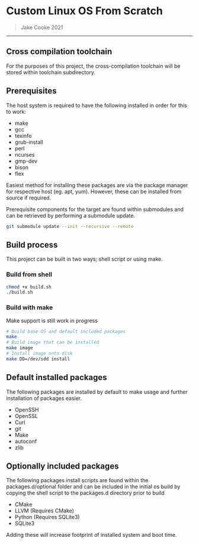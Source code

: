 # Custom Linux OS From Scratch

> Jake Cooke 2021
-----------------------------------------

## Cross compilation toolchain

For the purposes of this project, the cross-compilation toolchain will be stored within toolchain subdirectory.

## Prerequisites
The host system is required to have the following installed in order for this to work:
- make
- gcc
- texinfo
- grub-install
- perl
- ncurses
- gmp-dev
- bison
- flex

Easiest method for installing these packages are via the package manager for respective host (eg. apt, yum). However, these can be installed from source if required.

Prerequisite components for the target are found within submodules and can be retrieved by performing a submodule update.
```bash
git submodule update --init --recursive --remote
```

## Build process

This project can be built in two ways; shell script or using make.

### Build from shell
```bash
chmod +x build.sh 
./build.sh
```

### Build with make
Make support is still work in progress 
```bash
# Build base OS and default included packages
make
# Build image that can be installed
make image
# Install image onto disk
make DD=/dev/sdd install
```

## Default installed packages
The following packages are installed by default to make usage and further installation of packages easier.

- OpenSSH
- OpenSSL
- Curl
- git
- Make
- autoconf
- zlib


## Optionally included packages
The following packages install scripts are found within the packages.d/optional folder and can be included in the initial os build by copying the shell script to the packages.d directory prior to build

- CMake
- LLVM (Requires CMake)
- Python (Requires SQLite3)
- SQLite3

Adding these will increase footprint of installed system and boot time.